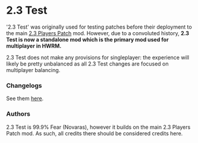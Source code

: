 # 2.3 Test

'2.3 Test' was originally used for testing patches before their deployment to the main [2.3 Players Patch](https://steamcommunity.com/sharedfiles/filedetails/?id=1190476337) mod. However, due to a convoluted history, **2.3 Test is now a standalone mod which is the primary mod used for multiplayer in HWRM.**

2.3 Test does not make any provisions for singleplayer: the experience will likely be pretty unbalanced as all 2.3 Test changes are focused on multiplayer balancing.

### Changelogs

See them [here](https://github.com/Novaras/2.3-Test/tree/main/changelog).

### Authors

2.3 Test is 99.9% Fear (Novaras), however it builds on the main 2.3 Players Patch mod. As such, all credits there should be considered credits here.
